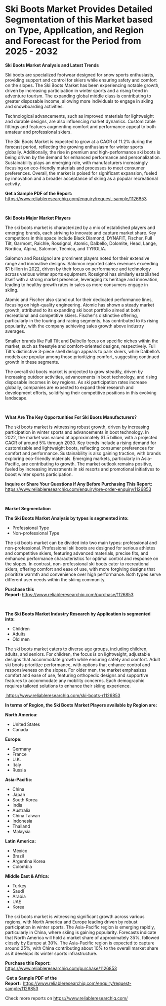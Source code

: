 <p><h1>Ski Boots Market Provides Detailed Segmentation of this Market based on Type, Application, and Region and Forecast for the Period from 2025 - 2032</h1></p><p><strong>Ski Boots Market Analysis and Latest Trends</strong></p>
<p><p>Ski boots are specialized footwear designed for snow sports enthusiasts, providing support and control for skiers while ensuring safety and comfort on the slopes. The Ski Boots Market has been experiencing notable growth, driven by increasing participation in winter sports and a rising trend in adventure tourism. The expanding global middle class is contributing to greater disposable income, allowing more individuals to engage in skiing and snowboarding activities.</p><p>Technological advancements, such as improved materials for lightweight and durable designs, are also influencing market dynamics. Customizable fittings and features augmenting comfort and performance appeal to both amateur and professional skiers. </p><p>The Ski Boots Market is expected to grow at a CAGR of 11.2% during the forecast period, reflecting the growing enthusiasm for winter sports globally. Additionally, the rise in premium and high-performance ski boots is being driven by the demand for enhanced performance and personalization. Sustainability plays an emerging role, with manufacturers increasingly focusing on eco-friendly materials and processes to meet consumer preferences. Overall, the market is poised for significant expansion, fueled by innovation and a broader acceptance of skiing as a popular recreational activity.</p></p>
<p><strong>Get a Sample PDF of the Report:&nbsp;</strong> <a href="https://www.reliableresearchiq.com/enquiry/request-sample/1126853?utm_campaign=2275&utm_medium=2&utm_source=Github&utm_content=ia&utm_term=06022025&utm_id=ski-boots">https://www.reliableresearchiq.com/enquiry/request-sample/1126853</a></p>
<p>&nbsp;</p>
<p><strong>Ski Boots Major Market Players</strong></p>
<p><p>The ski boots market is characterized by a mix of established players and emerging brands, each striving to innovate and capture market share. Key competitors in this space include Black Diamond, DYNAFIT, Fischer, Full Tilt, Garmont, Raichle, Rossignol, Atomic, Dalbello, Dolomite, Head, Lange, Nordica, Alpina, Salomon, Tecnica, and TYROLIA.</p><p>Salomon and Rossignol are prominent players noted for their extensive range and innovative designs. Salomon reported sales revenues exceeding $1 billion in 2022, driven by their focus on performance and technology across various winter sports equipment. Rossignol has similarly established itself with a strong market presence, leveraging its heritage and innovation, leading to healthy growth rates in sales as more consumers engage in skiing.</p><p>Atomic and Fischer also stand out for their dedicated performance lines, focusing on high-quality engineering. Atomic has shown a steady market growth, attributed to its expanding ski boot portfolio aimed at both recreational and competitive skiers. Fischer's distinctive offering, particularly in the touring and racing segments, has contributed to its rising popularity, with the company achieving sales growth above industry averages.</p><p>Smaller brands like Full Tilt and Dalbello focus on specific niches within the market, such as freestyle and comfort-oriented designs, respectively. Full Tilt's distinctive 3-piece shell design appeals to park skiers, while Dalbello’s models are popular among those prioritizing comfort, suggesting continued growth in these segments.</p><p>The overall ski boots market is projected to grow steadily, driven by increasing outdoor activities, advancements in boot technology, and rising disposable incomes in key regions. As ski participation rates increase globally, companies are expected to expand their research and development efforts, solidifying their competitive positions in this evolving landscape.</p></p>
<p>&nbsp;</p>
<p><strong>What Are The Key Opportunities For Ski Boots Manufacturers?</strong></p>
<p><p>The ski boots market is witnessing robust growth, driven by increasing participation in winter sports and advancements in boot technology. In 2022, the market was valued at approximately $1.5 billion, with a projected CAGR of around 5% through 2030. Key trends include a rising demand for customizable and lightweight boots, reflecting consumer preferences for comfort and performance. Sustainability is also gaining traction, with brands exploring eco-friendly materials. Emerging markets, particularly in Asia-Pacific, are contributing to growth. The market outlook remains positive, fueled by increasing investments in ski resorts and promotional initiatives to boost winter sports participation.</p></p>
<p><strong>Inquire or Share Your Questions If Any Before Purchasing This Report:</strong> <a href="https://www.reliableresearchiq.com/enquiry/pre-order-enquiry/1126853?utm_campaign=2275&utm_medium=2&utm_source=Github&utm_content=ia&utm_term=06022025&utm_id=ski-boots">https://www.reliableresearchiq.com/enquiry/pre-order-enquiry/1126853</a></p>
<p>&nbsp;</p>
<p><strong>Market Segmentation</strong></p>
<p><strong>The Ski Boots Market Analysis by types is segmented into:</strong></p>
<p><ul><li>Professional Type</li><li>Non-professional Type</li></ul></p>
<p><p>The ski boots market can be divided into two main types: professional and non-professional. Professional ski boots are designed for serious athletes and competitive skiers, featuring advanced materials, precise fits, and enhanced performance characteristics for optimal control and response on the slopes. In contrast, non-professional ski boots cater to recreational skiers, offering comfort and ease of use, with more forgiving designs that prioritize warmth and convenience over high performance. Both types serve different user needs within the skiing community.</p></p>
<p><strong>Purchase this Report:&nbsp;</strong><a href="https://www.reliableresearchiq.com/purchase/1126853?utm_campaign=2275&utm_medium=2&utm_source=Github&utm_content=ia&utm_term=06022025&utm_id=ski-boots">https://www.reliableresearchiq.com/purchase/1126853</a></p>
<p>&nbsp;</p>
<p><strong>The Ski Boots Market Industry Research by Application is segmented into:</strong></p>
<p><ul><li>Children</li><li>Adults</li><li>Old men</li></ul></p>
<p><p>The ski boots market caters to diverse age groups, including children, adults, and seniors. For children, the focus is on lightweight, adjustable designs that accommodate growth while ensuring safety and comfort. Adult ski boots prioritize performance, with options that enhance control and responsiveness on the slopes. For older men, the market emphasizes comfort and ease of use, featuring orthopedic designs and supportive features to accommodate any mobility concerns. Each demographic requires tailored solutions to enhance their skiing experience.</p></p>
<p><a href="https://www.reliableresearchiq.com/ski-boots-r1126853?utm_campaign=2275&utm_medium=2&utm_source=Github&utm_content=ia&utm_term=06022025&utm_id=ski-boots">&nbsp;https://www.reliableresearchiq.com/ski-boots-r1126853</a></p>
<p><strong>In terms of Region, the Ski Boots Market Players available by Region are:</strong></p>
<p>
    <p> <strong> North America: </strong>
        <ul>
            <li>United States</li>
            <li>Canada</li>
        </ul>
        </p> 
    <p> <strong> Europe: </strong>
        <ul>
            <li>Germany</li>
            <li>France</li>
            <li>U.K.</li>
            <li>Italy</li>
            <li>Russia</li>
        </ul>
        </p> 
    <p> <strong> Asia-Pacific: </strong>
        <ul>
            <li>China</li>
            <li>Japan</li>
            <li>South Korea</li>
            <li>India</li>
            <li>Australia</li>
            <li>China Taiwan</li>
            <li>Indonesia</li>
            <li>Thailand</li>
            <li>Malaysia</li>
        </ul>
        </p> 
    <p> <strong> Latin America: </strong>
        <ul>
            <li>Mexico</li>
            <li>Brazil</li>
            <li>Argentina Korea</li>
            <li>Colombia</li>
        </ul>
        </p> 
    <p> <strong> Middle East & Africa: </strong>
        <ul>
            <li>Turkey</li>
            <li>Saudi</li>
            <li>Arabia</li>
            <li>UAE</li>
            <li>Korea</li>
        </ul>
    </p>
    </p>
<p><p>The ski boots market is witnessing significant growth across various regions, with North America and Europe leading driven by robust participation in winter sports. The Asia-Pacific region is emerging rapidly, particularly in China, where skiing is gaining popularity. Forecasts indicate that North America will hold a market share of approximately 35%, followed closely by Europe at 30%. The Asia-Pacific region is expected to capture around 25%, with China contributing about 10% to the overall market share as it develops its winter sports infrastructure.</p></p>
<p><strong>Purchase this Report: </strong><a href="https://www.reliableresearchiq.com/purchase/1126853?utm_campaign=2275&utm_medium=2&utm_source=Github&utm_content=ia&utm_term=06022025&utm_id=ski-boots">https://www.reliableresearchiq.com/purchase/1126853</a></p>
<p>&nbsp;<strong>Get a Sample PDF of the Report:&nbsp;&nbsp;</strong><a href="https://www.reliableresearchiq.com/enquiry/request-sample/1126853?utm_campaign=2275&utm_medium=2&utm_source=Github&utm_content=ia&utm_term=06022025&utm_id=ski-boots">https://www.reliableresearchiq.com/enquiry/request-sample/1126853</a></p>
<p><strong></strong></p>
<p>Check more reports on <a href="https://www.reliableresearchiq.com/?utm_campaign=2275&utm_medium=2&utm_source=Github&utm_content=ia&utm_term=06022025&utm_id=ski-boots">https://www.reliableresearchiq.com/</a></p>